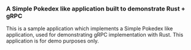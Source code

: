 ### A Simple Pokedex like application built to demonstrate Rust + gRPC

This is a sample application which implements a Simple Pokedex like application, used for demonstrating gRPC implementation with Rust. This application is for demo purposes only.

